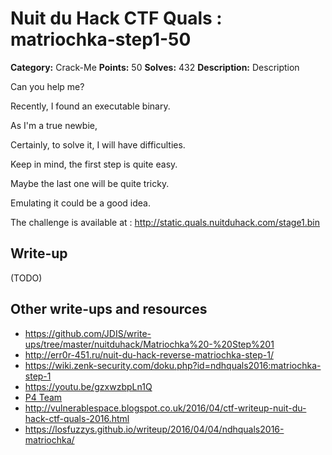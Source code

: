 # Nuit du Hack CTF Quals : matriochka-step1-50

**Category:** Crack-Me
**Points:** 50
**Solves:** 432
**Description:**
Description

Can you help me?

Recently, I found an executable binary.

As I'm a true newbie,

Certainly, to solve it, I will have difficulties.

Keep in mind, the first step is quite easy.

Maybe the last one will be quite tricky.

Emulating it could be a good idea.

The challenge is available at : http://static.quals.nuitduhack.com/stage1.bin


## Write-up

(TODO)

## Other write-ups and resources

* https://github.com/JDIS/write-ups/tree/master/nuitduhack/Matriochka%20-%20Step%201
* http://err0r-451.ru/nuit-du-hack-reverse-matriochka-step-1/
* https://wiki.zenk-security.com/doku.php?id=ndhquals2016:matriochka-step-1
* https://youtu.be/gzxwzbpLn1Q
* [P4 Team](https://github.com/p4-team/ctf/tree/master/2016-04-01-nuitduhack-quals/matryoshka)
* http://vulnerablespace.blogspot.co.uk/2016/04/ctf-writeup-nuit-du-hack-ctf-quals-2016.html
* https://losfuzzys.github.io/writeup/2016/04/04/ndhquals2016-matriochka/

